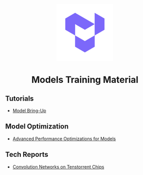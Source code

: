 <div align="center">

<img src="https://github.com/tenstorrent/tt-metal/blob/main/docs/source/common/images/favicon.png" width="180" height="180" />

<h1>

Models Training Material

</h1>
</div>

## Tutorials
- [Model Bring-Up](https://github.com/tenstorrent/tt-metal/blob/main/models/model_bring_up.md)

## Model Optimization
- [Advanced Performance Optimizations for Models](https://github.com/tenstorrent/tt-metal/blob/main/tech_reports/AdvancedPerformanceOptimizationsForModels/AdvancedPerformanceOptimizationsForModels.md)

## Tech Reports
- [Convolution Networks on Tenstorrent Chips](https://github.com/tenstorrent/tt-metal/blob/main/tech_reports/CNNs/ttcnn.md)
